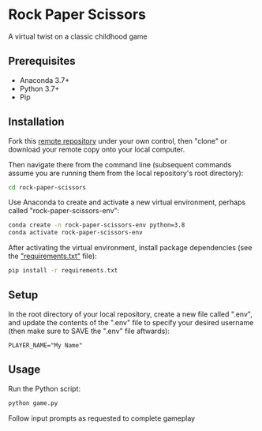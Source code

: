 
# Rock Paper Scissors

A virtual twist on a classic childhood game

## Prerequisites

  + Anaconda 3.7+
  + Python 3.7+
  + Pip

## Installation

Fork this [remote repository](https://github.com/emilyhoyland/rock-paper-scissors) under your own control, then "clone" or download your remote copy onto your local computer.

Then navigate there from the command line (subsequent commands assume you are running them from the local repository's root directory):

```sh
cd rock-paper-scissors
```

Use Anaconda to create and activate a new virtual environment, perhaps called "rock-paper-scissors-env":

```sh
conda create -n rock-paper-scissors-env python=3.8
conda activate rock-paper-scissors-env
```

After activating the virtual environment, install package dependencies (see the ["requirements.txt"](/requirements.txt) file):

```sh
pip install -r requirements.txt
```

## Setup

In the root directory of your local repository, create a new file called ".env", and update the contents of the ".env" file to specify your desired username (then make sure to SAVE the ".env" file aftwards):

    PLAYER_NAME="My Name"
  
## Usage

Run the Python script:

```py
python game.py
```

Follow input prompts as requested to complete gameplay 